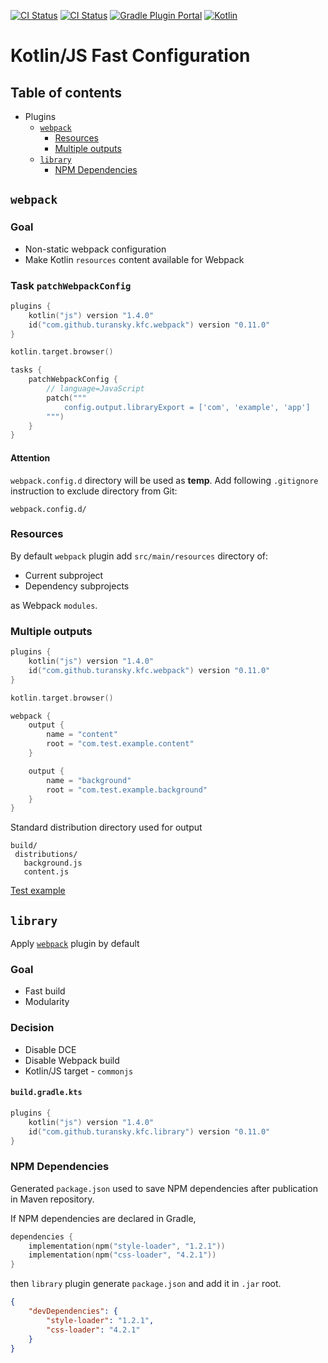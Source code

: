 [![CI Status](https://github.com/turansky/kfc-plugins/workflows/CI/badge.svg)](https://github.com/turansky/kfc-plugins/actions)
[![CI Status](https://github.com/turansky/kfc-plugins/workflows/gradle%20plugin/badge.svg)](https://github.com/turansky/kfc-plugins/actions)
[![Gradle Plugin Portal](https://img.shields.io/maven-metadata/v/https/plugins.gradle.org/m2/com/github/turansky/kfc/root/com.github.turansky.kfc.root.gradle.plugin/maven-metadata.xml.svg?label=plugin&logo=gradle)](https://plugins.gradle.org/plugin/com.github.turansky.kfc.root)
[![Kotlin](https://img.shields.io/badge/kotlin-1.4.0-blue.svg?logo=kotlin)](http://kotlinlang.org)

# Kotlin/JS Fast Configuration

## Table of contents
* Plugins
  * [`webpack`](#webpack)
    * [Resources](#resources)
    * [Multiple outputs](#multiple-outputs)
  * [`library`](#library)
    * [NPM Dependencies](#npm-dependencies)

## `webpack`

### Goal
* Non-static webpack configuration
* Make Kotlin `resources` content available for Webpack

### Task `patchWebpackConfig`
```Kotlin
plugins {
    kotlin("js") version "1.4.0" 
    id("com.github.turansky.kfc.webpack") version "0.11.0"
}

kotlin.target.browser()

tasks {
    patchWebpackConfig {
        // language=JavaScript
        patch("""
            config.output.libraryExport = ['com', 'example', 'app']
        """)
    }
}
```

#### Attention
`webpack.config.d` directory will be used as **temp**.
Add following `.gitignore` instruction to exclude directory from Git:
```
webpack.config.d/
```

### Resources
By default `webpack` plugin add `src/main/resources` directory of: 
* Current subproject
* Dependency subprojects 

as Webpack `modules`.

### Multiple outputs
```Kotlin
plugins {
    kotlin("js") version "1.4.0" 
    id("com.github.turansky.kfc.webpack") version "0.11.0"
}

kotlin.target.browser()

webpack {
    output {
        name = "content"
        root = "com.test.example.content"
    }

    output {
        name = "background"
        root = "com.test.example.background"
    }
}
```

Standard distribution directory used for output
 ```
 build/
  distributions/
    background.js
    content.js
```

[Test example](examples/multiple-output)

## `library`

Apply [`webpack`](#webpack) plugin by default

### Goal
* Fast build
* Modularity

### Decision
* Disable DCE
* Disable Webpack build
* Kotlin/JS target - `commonjs` 

#### `build.gradle.kts`
```Kotlin
plugins {
    kotlin("js") version "1.4.0" 
    id("com.github.turansky.kfc.library") version "0.11.0"
}
```

### NPM Dependencies
Generated `package.json` used to save NPM dependencies after publication in Maven repository.

If NPM dependencies are declared in Gradle, 
```Kotlin
dependencies {
    implementation(npm("style-loader", "1.2.1"))
    implementation(npm("css-loader", "4.2.1"))
}
```

then `library` plugin generate `package.json` and add it in `.jar` root.
```JSON
{
    "devDependencies": {
        "style-loader": "1.2.1",
        "css-loader": "4.2.1"
    }
}
```
